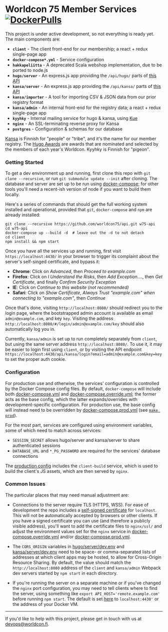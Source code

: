 # Worldcon 75 Member Services [![DockerPulls](https://img.shields.io/docker/stars/worldcon75/api.svg)](https://hub.docker.com/r/worldcon75/api/)

This project is under active development, so not everything is ready yet. The main components are:

- **`client`** - The client front-end for our membership; a react + redux single-page app
- **`docker-compose*.yml`** - Service configuration
- **`hakkapeliitta`** - A deprecated Scala webshop implementation, due to be ported to node.js
- **`hugo/server`** - An express.js app providing the `/api/hugo/` parts of [this API](API.md)
- **`kansa/server`** - An express.js app providing the `/api/kansa/` parts of [this API](API.md)
- **`kansa/importer`** - A tool for importing CSV & JSON data from our prior registry format
- **`kansa/admin`** - An internal front-end for the registry data; a react + redux single-page app
- **`kyyhky`** - Internal mailing service for hugo & kansa, using [Kue](http://automattic.github.io/kue/)
- **`nginx`** - An SSL-terminating reverse proxy for Kansa
- **`postgres`** - Configuration & schemas for our database

[Kansa](https://en.wiktionary.org/wiki/kansa#Finnish) is Finnish for "people" or "tribe", and it's
the name for our member registry. The [Hugo Awards](http://www.thehugoawards.org/) are awards that
are nominated and selected by the members of each year's Worldcon. Kyyhky is Finnish for "pigeon".


### Getting Started

To get a dev environment up and running, first clone this repo with `git clone --recursive`, or run
`git submodule update --init` after cloning. The database and server are set up to be run using
[docker-compose](https://docs.docker.com/compose/); for other tools you'll need a recent-ish version
of node if you want to build them locally.

Here's a series of commands that should get the full working system installed and operational,
provided that `git`, `docker-compose` and `npm` are already installed:

```
git clone --recursive https://github.com/worldcon75/api.git w75-api
cd w75-api
docker-compose up --build -d  # leave out the -d to not detach
cd client
npm install && npm start
```

Once you have all the services up and running, first visit `https://localhost:4430/` in your
browser to trigger its complaint about the server's self-singed certificate, and bypass it:
  - **Chrome**: Click on _Advanced_, then _Proceed to example.com_
  - **Firefox**: Click on _I Understand the Risks_, then _Add Exception...._, then _Get
    Certificate_, and finally _Confirm Security Exception_
  - **IE**: Click on _Continue to this website (not recommended)_
  - **Safari**: Click on _Show Certificate_, _Always Trust "example.com" when connecting to
    "example.com"_, then _Continue_

Once that's done, visiting `http://localhost:8080/` should redirect you to the login page, where
the bootstrapped admin account is available as email `admin@example.com`, and key `key`. Visiting
the address `http://localhost:8080/#/login/admin@example.com/key` should also automatically log
you in.

Currently, `kansa/admin` is set up to run completely separately from `client`, but using the same
server address `http://localhost:8080/`. To use it, it may be easier to login first using `client`,
or by visiting the API endpoint `https://localhost:4430/api/kansa/login?email=admin@example.com&key=key`
to set the proper auth cookie.


### Configuration

For production use and otherwise, the services' configuration is controlled by the Docker Compose
config files. By default, `docker-compose` will include both [docker-compose.yml](docker-compose.yml)
and [docker-compose.override.yml](docker-compose.override.yml); the former acts as the base config,
which the latter expands/overrides with development-specific configuration. For production use, the
base config will instead need to be overridden by [docker-compose.prod.yml](docker-compose.prod.yml)
(see [`make prod`](Makefile)).

For the most part, services are configured using environment variables, some of which need to match
across services:
  - `SESSION_SECRET` allows hugo/server and kansa/server to share authenticated sessions
  - `DATABASE_URL` and `*_PG_PASSWORD` are required for the services' database connections

The [production config](docker-compose.prod.yml) includes the `client-build` service, which is used
to build the client's JS assets, which are then served by `nginx`.


### Common Issues

The particular places that may need manual adjustment are:

- Connections to the server require TLS (HTTPS, WSS). For ease of development the repo includes a
  [self-signed certificate](http://www.selfsignedcertificate.com/) for `localhost`. This will not
  be automatically accepted by browsers or other clients. If you have a signed certificate you can
  use (and therefore a publicly visible address), you'll want to add the certificate files to
  `nginx/ssl/` and adjust the environment values set for the `nginx` service in
  [docker-compose.override.yml](docker-compose.override.yml) and/or
  [docker-compose.prod.yml](docker-compose.prod.yml).

- The `CORS_ORIGIN` variables in [hugo/server/dev.env](hugo/server/dev.env) and
  [kansa/server/dev.env](kansa/server/dev.env) need to be space- or comma-separated lists of
  addresses at which client apps may be hosted, to allow for Cross-Origin Resource Sharing. By
  default, the value should match the `http://localhost:8080` address of the `client` and
  `kansa/admin` Webpack dev servers started by `npm start` in each directory.

- If you're running the server on a separate machine or if you've changed the `nginx` port
  configuration, you may need to tell clients where to find the server, using something like
  `export API_HOST='remote.example.com'` before running `npm start`. The default is set
  [here](client/webpack.config.js) to `localhost:4430'` or the address of your Docker VM.


----

If you'd like to help with this project, please get in touch with us at
[devops@worldcon.fi](mailto:devops@worldcon.fi).
